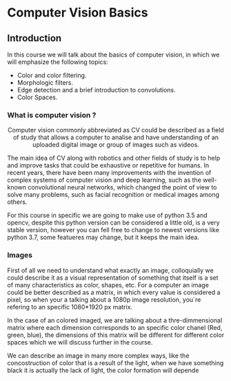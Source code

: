 #  Computer Vision Basics

## Introduction 

In this course we will talk about the basics of computer vision, in which we will emphasize the following topics:

- Color and color filtering.
- Morphologic filters. 
- Edge detection and a brief introduction to convolutions. 
- Color Spaces.

### What is  computer vision ? 

<p align="center">
Computer vision commonly abbreviated as CV could be described as a field of study that allows a computer to analise and have understanding of an uploaded digital image or group of images such as videos. 

The main idea of ​​CV along with robotics and other fields of study is to help and improve tasks that could be exhaustive or repetitive for humans. In recent years, there have been many improvements with the invention of complex systems of computer vision and deep learning, such as the well-known convolutional neural networks, which changed the point of view to solve many problems, such as facial recognition or medical images among others. 

For this course in specific we are going to make use of python 3.5 and opencv, despite this python version can be considered a little old, is a very stable version, however you can fell free to change to newest versions like python 3.7, some featueres may change, but it keeps the main idea. 
</p>

### Images

First of all we need to understand what exactly an image, colloquially we could describe it as a visual representation of something that itself is a set of many characteristics as color, shapes, etc. For a computer an image could be better described as a matrix, in which every value is considered a pixel, so when your a talking about a 1080p image resolution, you´re refering to an specific 1080*1920 px matrix.

In the case of an colored imaged, we are talking about a thre-dimmensional matrix where each dimension corresponds to an specific color chanel (Red, green, blue), the dimensions of this matrix will be different for different color spaces which we will discuss further in the course. 

We  can describe an image in many more complex ways, like the concostruction of color that is a result of the light, when we have something black it is actually the lack of light, the color formation will depende  